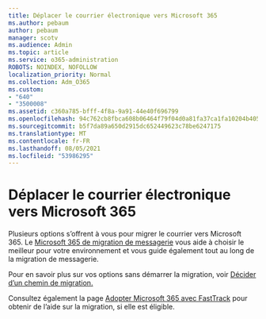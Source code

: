 ```yaml
---
title: Déplacer le courrier électronique vers Microsoft 365
ms.author: pebaum
author: pebaum
manager: scotv
ms.audience: Admin
ms.topic: article
ms.service: o365-administration
ROBOTS: NOINDEX, NOFOLLOW
localization_priority: Normal
ms.collection: Adm_O365
ms.custom:
- "640"
- "3500008"
ms.assetid: c360a785-bfff-4f8a-9a91-44e40f696799
ms.openlocfilehash: 94c762cb8fbca608b06464f79f04d0a81fa37ca1fa10204b405a18bd79f4bade
ms.sourcegitcommit: b5f7da89a650d2915dc652449623c78be6247175
ms.translationtype: MT
ms.contentlocale: fr-FR
ms.lasthandoff: 08/05/2021
ms.locfileid: "53986295"
---
```

# <a name="move-email-to-microsoft-365"></a>Déplacer le courrier électronique vers Microsoft 365

Plusieurs options s’offrent à vous pour migrer le courrier vers Microsoft 365. Le [Microsoft 365 de migration de messagerie](https://aka.ms/alchemyinsight-mailmigrationadvisor) vous aide à choisir le meilleur pour votre environnement et vous guide également tout au long de la migration de messagerie.
  
Pour en savoir plus sur vos options sans démarrer la migration, voir [Décider d’un chemin de migration.](https://docs.microsoft.com/Exchange/mailbox-migration/decide-on-a-migration-path)

Consultez également la page [Adopter Microsoft 365 avec FastTrack](https://www.microsoft.com/fasttrack/microsoft-365/office-365) pour obtenir de l’aide sur la migration, si elle est éligible.
  